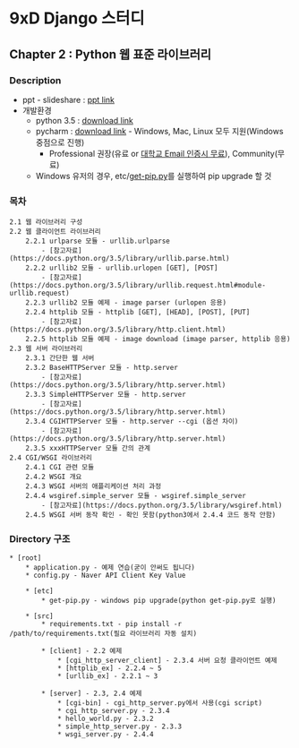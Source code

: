 # 9xD Django 스터디
## Chapter 2 : Python 웹 표준 라이브러리
### Description
* ppt - slideshare : [ppt link](http://www.slideshare.net/HanSungKim4/django-study)
* 개발환경
  * python 3.5 : [download link](https://www.python.org/downloads/release/python-350/)
  * pycharm : [download link](https://www.jetbrains.com/pycharm/download/#section=windowscommunity) - Windows, Mac, Linux 모두 지원(Windows 중점으로 진행)
    * Professional 권장(유료 or [대학교 Email 인증시 무료](https://www.jetbrains.com/shop/eform/students)), Community(무료) 
  * Windows 유저의 경우, etc/[get-pip.py](https://bootstrap.pypa.io/get-pip.py)를 실행하여 pip upgrade 할 것
  
### 목차
    2.1 웹 라이브러리 구성
    2.2 웹 클라이언트 라이브러리
        2.2.1 urlparse 모듈 - urllib.urlparse
            - [참고자료](https://docs.python.org/3.5/library/urllib.parse.html)
        2.2.2 urllib2 모듈 - urllib.urlopen [GET], [POST]
            - [참고자료](https://docs.python.org/3.5/library/urllib.request.html#module-urllib.request)
        2.2.3 urllib2 모듈 예제 - image parser (urlopen 응용)
        2.2.4 httplib 모듈 - httplib [GET], [HEAD], [POST], [PUT]
            - [참고자료](https://docs.python.org/3.5/library/http.client.html)
        2.2.5 httplib 모듈 예제 - image download (image parser, httplib 응용)
    2.3 웹 서버 라이브러리
        2.3.1 간단한 웹 서버
        2.3.2 BaseHTTPServer 모듈 - http.server
            - [참고자료](https://docs.python.org/3.5/library/http.server.html)
        2.3.3 SimpleHTTPServer 모듈 - http.server
            - [참고자료](https://docs.python.org/3.5/library/http.server.html)
        2.3.4 CGIHTTPServer 모듈 - http.server --cgi (옵션 차이)
            - [참고자료](https://docs.python.org/3.5/library/http.server.html)
        2.3.5 xxxHTTPServer 모듈 간의 관계
    2.4 CGI/WSGI 라이브러리
        2.4.1 CGI 관련 모듈
        2.4.2 WSGI 개요
        2.4.3 WSGI 서버의 애플리케이션 처리 과정
        2.4.4 wsgiref.simple_server 모듈 - wsgiref.simple_server
            - [참고자료](https://docs.python.org/3.5/library/wsgiref.html)
        2.4.5 WSGI 서버 동작 확인 - 확인 못함(python3에서 2.4.4 코드 동작 안함)

### Directory 구조
    * [root]
        * application.py - 예제 연습(굳이 안써도 됩니다)
        * config.py - Naver API Client Key Value
        
        * [etc]
            * get-pip.py - windows pip upgrade(python get-pip.py로 실행)
            
        * [src]
            * requirements.txt - pip install -r /path/to/requirements.txt(필요 라이브러리 자동 설치)
            
            * [client] - 2.2 예제
                * [cgi_http_server_client] - 2.3.4 서버 요청 클라이언트 예제
                * [httplib_ex] - 2.2.4 ~ 5
                * [urllib_ex] - 2.2.1 ~ 3
           
            * [server] - 2.3, 2.4 예제
                * [cgi-bin] - cgi_http_server.py에서 사용(cgi script)
                * cgi_http_server.py - 2.3.4   
                * hello_world.py - 2.3.2
                * simple_http_server.py - 2.3.3
                * wsgi_server.py - 2.4.4
                